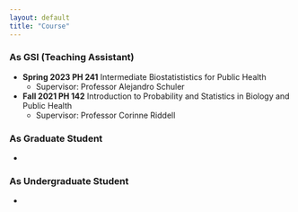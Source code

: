```yaml
---
layout: default
title: "Course"
---
```



### As GSI (Teaching Assistant)

* **Spring 2023 PH 241** Intermediate Biostatististics for Public Health
  * Supervisor: Professor Alejandro Schuler
* **Fall 2021 PH 142** Introduction to Probability and Statistics in Biology and Public Health
  * Supervisor: Professor Corinne Riddell

### As Graduate Student

* 

### As Undergraduate Student

*
